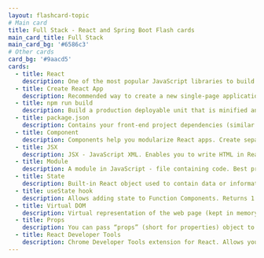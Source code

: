 ```yaml
---
layout: flashcard-topic
# Main card
title: Full Stack - React and Spring Boot Flash cards
main_card_title: Full Stack
main_card_bg: '#6586c3'
# Other cards
card_bg: '#9aacd5'
cards:
  - title: React
    description: One of the most popular JavaScript libraries to build SPA (Single Page Applications)
  - title: Create React App
    description: Recommended way to create a new single-page application (SPA) using React
  - title: npm run build
    description: Build a production deployable unit that is minified and optimized for performance
  - title: package.json
    description: Contains your front-end project dependencies (similar to Maven `pom.xml`)
  - title: Component
    description: Components help you modularize React apps. Create separate components for each page element. Enables modularization and reuse.
  - title: JSX
    description: JSX - JavaScript XML. Enables you to write HTML in React Components. Stricter than HTML.
  - title: Module
    description: A module in JavaScript - file containing code. Best practice - Each component in its own file or module.
  - title: State
    description: Built-in React object used to contain data or information about the component
  - title: useState hook 
    description: Allows adding state to Function Components. Returns 1 - Current state 2 - A function to update state.
  - title: Virtual DOM
    description: Virtual representation of the web page (kept in memory). React identifies changes in Virtual DOM and synchronizes them to HTML page.
  - title: Props
    description: You can pass “props” (short for properties) object to a React Component. Used for things that remain a constant during lifetime of a component.
  - title: React Developer Tools
    description: Chrome Developer Tools extension for React. Allows you to inspect React Component Hierarchies along with state and props. 
---
```

